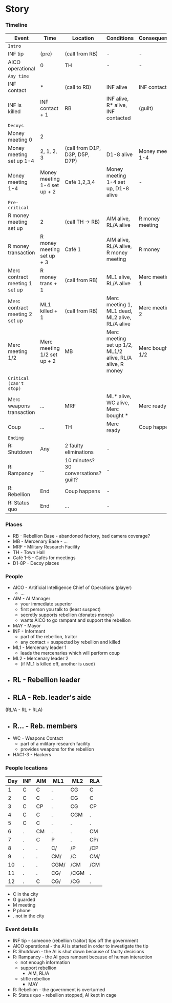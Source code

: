 # Story #

### Timeline ###

| Event | Time | Location | Conditions | Consequences |
| --- | --- | --- | --- | --- |
| `Intro` | | | | |
| INF tip | (pre) | (call from RB) | - | - |
| AICO operational | 0 | TH | - | - |
| `Any time` | | | | |
| INF contact | * | (call to RB) | INF alive | INF contacted |
| INF is killed | INF contact + 1 | RB | INF alive, R* alive, INF contacted | (guilt) |
| `Decoys` | | | | |
| Money meeting 0 | 2 | 
| Money meeting set up 1-4 | 2, 1, 2, 3 | (call from D1P, D3P, D5P, D7P) | D1-8 alive | Money meeting 1-4 |
| Money meeting 1-4 | Money meeting 1-4 set up + 2 | Café 1,2,3,4 | Money meeting 1-4 set up, D1-8 alive | - |
| `Pre-critical` | | | | |
| R money meeting set up | 2 | (call TH -> RB) | AIM alive, RL/A alive | R money meeting |
| R money transaction | R money meeting set up + 3 | Café 1 | AIM alive, RL/A alive, R money meeting | R money |
| Merc contract meeting 1 set up | R money trans + 1 | (call from RB) | ML1 alive, RL/A alive | Merc meeting 1 |
| Merc contract meeting 2 set up | ML1 killed + 1 | (call from RB) | Merc meeting 1, ML1 dead, ML2 alive, RL/A alive | Merc meeting 2 |
| Merc meeting 1/2 | Merc meeting 1/2 set up + 2 | MB | Merc meeting set up 1/2, ML1/2 alive, RL/A alive, R money | Merc bought 1/2 |
| `Critical (can't stop)` | | | | |
| Merc weapons transaction | ... | MRF | ML* alive, WC alive, Merc bought * | Merc ready |
| Coup | ... | TH | Merc ready | Coup happens |
| `Ending` | | | | |
| R: Shutdown | Any | 2 faulty eliminations | - |
| R: Rampancy | ... | 10 minutes? 30 conversations? guilt? | - |
| R: Rebellion | End | Coup happens | - |
| R: Status quo | End | ... | - |

### Places ###

 - RB - Rebellion Base - abandoned factory, bad camera coverage?
 - MB - Mercenary Base - ...
 - MRF - Military Research Facility
 - TH - Town Hall
 - Café 1-5 - Cafés for meetings
 - D1-8P - Decoy places

### People ###

 - AICO - Artificial Intelligence Chief of Operations (player)
   - ...
 - AIM - AI Manager
   - your immediate superior
   - first person you talk to (least suspect)
   - secretly supports rebellion (donates money)
   - wants AICO to go rampant and support the rebellion
 - MAY - Mayor
 - INF - Informant
   - part of the rebellion, traitor
   - any contact = suspected by rebellion and killed
 - ML1 - Mercenary leader 1
   - leads the mercenaries which will perform coup
 - ML2 - Mercenary leader 2
   - (if ML1 is killed off, another is used)
 - RL - Rebellion leader
   - 
 - RLA - Reb. leader's aide
   - 
 (RL/A - RL + RLA)
 - R... - Reb. members
   - 
 - WC - Weapons Contact
   - part of a military research facility
   - provides weapons for the rebellion
 - HAC1-3 - Hackers

### People locations ###

| Day | INF | AIM | ML1 | ML2 | RLA |
| --- | --- | --- | --- | --- | --- | 
| 1   | C   | C   | .   | CG  | C   |
| 2   | C   | C   | .   | CG  | C   |
| 3   | C   | CP  | .   | CG  | CP  |
| 4   | C   | C   | .   | CGM | .   |
| 5   | C   | C   | .   | .   | .   |
| 6   | .   | CM  | .   | .   | CM  |
| 7   | .   | C   | P   | .   | CP/ |
| 8   | .   | .   | C/  | /P  | /CP |
| 9   | .   | .   | CM/ | /C  | CM/ |
| 10  | .   | .   | CGM/| /CM | /CM |
| 11  | .   | .   | CG/ | /CGM| .   |
| 12  | .   | C   | CG/ | /CG | .   |

 - C in the city
 - G guarded
 - M meeting
 - P phone
 - . not in the city

### Event details ###

 - INF tip - someone (rebellion traitor) tips off the government
 - AICO operational - the AI is started in order to investigate the tip
 - R: Shutdown - the AI is shut down because of faulty decisions
 - R: Rampancy - the AI goes rampant because of human interaction
   - not enough information
   - support rebellion
     - AIM, RL/A
   - stifle rebellion
     - MAY
 - R: Rebellion - the government is overturned
 - R: Status quo - rebellion stopped, AI kept in cage